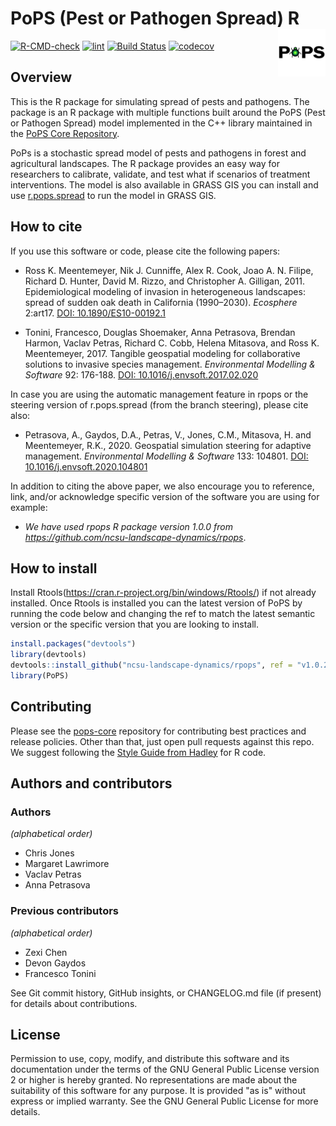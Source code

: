 # PoPS (Pest or Pathogen Spread) R <img src="man/PoPS_GIF_transparent.gif" align="right" width="15%" />

<!-- badges: start -->
[![R-CMD-check](https://github.com/ncsu-landscape-dynamics/rpops/workflows/R-CMD-check/badge.svg)](https://github.com/ncsu-landscape-dynamics/rpops/actions?query=workflow%3AR-CMD-check)
[![lint](https://github.com/ncsu-landscape-dynamics/rpops/workflows/lint/badge.svg)](https://github.com/ncsu-landscape-dynamics/rpops/actions?query=workflow%3Alint)
[![Build Status](https://travis-ci.org/ncsu-landscape-dynamics/rpops.svg?branch=master)](https://travis-ci.org/ncsu-landscape-dynamics/rpops)
[![codecov](https://codecov.io/gh/ncsu-landscape-dynamics/rpops/branch/master/graph/badge.svg)](https://codecov.io/gh/ncsu-landscape-dynamics/rpops)
  <!-- badges: end -->

## Overview

This is the R package for simulating spread of pests and pathogens. The package is an R package with multiple functions built around the PoPS (Pest or Pathogen Spread) model implemented in the C++ library maintained in the [PoPS Core Repository](https://github.com/ncsu-landscape-dynamics/pops-core). 

PoPs is a stochastic spread model of pests and pathogens in forest and agricultural landscapes. The R package provides an easy way for researchers to calibrate, validate, and test what if scenarios of treatment interventions. The model is also available in GRASS GIS you can install and use [r.pops.spread](https://github.com/ncsu-landscape-dynamics/r.pops.spread) to run the model in GRASS GIS.

## How to cite

If you use this software or code, please cite the following papers:

* Ross K. Meentemeyer, Nik J. Cunniffe, Alex R. Cook, Joao A. N. Filipe,
  Richard D. Hunter, David M. Rizzo, and Christopher A. Gilligan, 2011.
  Epidemiological modeling of invasion in heterogeneous landscapes:
  spread of sudden oak death in California (1990–2030).
  *Ecosphere* 2:art17.
  [DOI: 10.1890/ES10-00192.1](https://doi.org/10.1890/ES10-00192.1)

* Tonini, Francesco, Douglas Shoemaker, Anna Petrasova, Brendan Harmon,
  Vaclav Petras, Richard C. Cobb, Helena Mitasova,
  and Ross K. Meentemeyer, 2017.
  Tangible geospatial modeling for collaborative solutions
  to invasive species management.
  *Environmental Modelling & Software* 92: 176-188.
  [DOI: 10.1016/j.envsoft.2017.02.020](https://doi.org/10.1016/j.envsoft.2017.02.020)

In case you are using the automatic management feature in rpops or the
steering version of r.pops.spread (from the branch steering), please
cite also:

* Petrasova, A., Gaydos, D.A., Petras, V., Jones, C.M., Mitasova, H. and
  Meentemeyer, R.K., 2020.
  Geospatial simulation steering for adaptive management.
  *Environmental Modelling & Software* 133: 104801.
  [DOI: 10.1016/j.envsoft.2020.104801](https://doi.org/10.1016/j.envsoft.2020.104801)

In addition to citing the above paper, we also encourage you to
reference, link, and/or acknowledge specific version of the software
you are using for example:

* *We have used rpops R package version 1.0.0 from
  <https://github.com/ncsu-landscape-dynamics/rpops>*.

## How to install

Install Rtools(https://cran.r-project.org/bin/windows/Rtools/) if not already installed. Once Rtools is installed you can the latest version of PoPS by 
running the code below and changing the ref to match the latest semantic version
or the specific version that you are looking to install.
```R
install.packages("devtools")
library(devtools)
devtools::install_github("ncsu-landscape-dynamics/rpops", ref = "v1.0.2")
library(PoPS)

```

## Contributing


Please see the [pops-core](https://github.com/ncsu-landscape-dynamics/pops-core#readme) repository for contributing best practices and release policies. Other than that, just open pull requests against this repo. We suggest following the [Style Guide from Hadley](http://adv-r.had.co.nz/Style.html) for R code.

## Authors and contributors

### Authors

_(alphabetical order)_

* Chris Jones
* Margaret Lawrimore
* Vaclav Petras
* Anna Petrasova

### Previous contributors

_(alphabetical order)_

* Zexi Chen
* Devon Gaydos
* Francesco Tonini

See Git commit history, GitHub insights, or CHANGELOG.md file (if present)
for details about contributions.

## License

Permission to use, copy, modify, and distribute this software and its documentation
under the terms of the GNU General Public License version 2 or higher is hereby
granted. No representations are made about the suitability of this software for any
purpose. It is provided "as is" without express or implied warranty.
See the GNU General Public License for more details.
